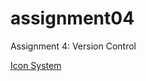 # assignment04
Assignment 4: Version Control

[Icon System](http://i6.cims.nyu.edu/~hrp259/color/assignments/assignment02/)
